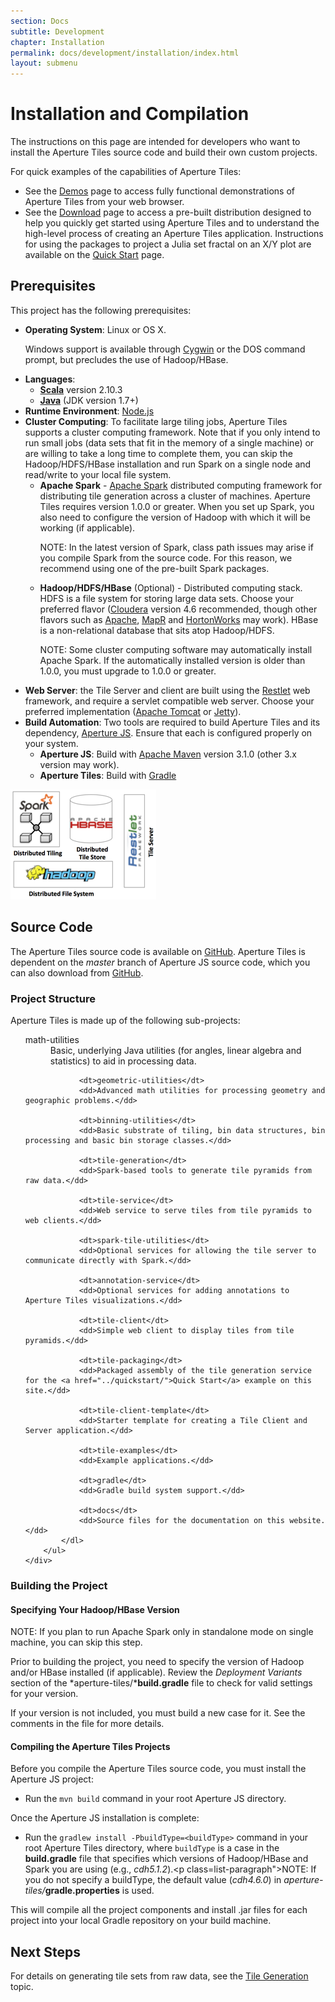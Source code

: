 ```yaml
---
section: Docs
subtitle: Development
chapter: Installation
permalink: docs/development/installation/index.html
layout: submenu
---
```


Installation and Compilation
============================

The instructions on this page are intended for developers who want to install the Aperture Tiles source code and build their own custom projects.

For quick examples of the capabilities of Aperture Tiles:

- See the [Demos](../../../demos/) page to access fully functional demonstrations of Aperture Tiles from your web browser.
- See the [Download](../../../download) page to access a pre-built distribution designed to help you quickly get started using Aperture Tiles and to understand the high-level process of creating an Aperture Tiles application. Instructions for using the packages to project a Julia set fractal on an X/Y plot are available on the [Quick Start](../quickstart) page. 

## <a name="prerequisites"></a> Prerequisites ##

This project has the following prerequisites:

- **Operating System**: Linux or OS X. <p class="list-paragraph">Windows support is available through [Cygwin](https://cygwin.com/) or the DOS command prompt, but precludes the use of Hadoop/HBase.</p>
- **Languages**:
	-   [**Scala**](http://www.scala-lang.org/) version 2.10.3
	-   [**Java**](http://www.java.com/) (JDK version 1.7+)
- **Runtime Environment**: [Node.js](http://nodejs.org/) 
- **Cluster Computing**: To facilitate large tiling jobs, Aperture Tiles supports a cluster computing framework. Note that if you only intend to run small jobs (data sets that fit in the memory of a single machine) or are willing to take a long time to complete them, you can skip the Hadoop/HDFS/HBase installation and run Spark on a single node and read/write to your local file system.
	-   **Apache Spark** - [Apache Spark](http://spark.incubator.apache.org/) distributed computing framework for distributing tile generation across a cluster of machines.  Aperture Tiles requires version 1.0.0 or greater. When you set up Spark, you also need to configure the version of Hadoop with which it will be working (if applicable). <p class="list-paragraph">NOTE: In the latest version of Spark, class path issues may arise if you compile Spark from the source code. For this reason, we recommend using one of the pre-built Spark packages.</p>
	-   **Hadoop/HDFS/HBase** (Optional) - Distributed computing stack.  HDFS is a file system for storing large data sets. Choose your preferred flavor  ([Cloudera](http://www.cloudera.com/content/cloudera/en/products/cdh.html) version 4.6 recommended, though other flavors such as [Apache](http://hadoop.apache.org/docs/r1.2.1/index.html), [MapR](http://www.mapr.com/products/apache-hadoop) and [HortonWorks](http://hortonworks.com/) may work). HBase is a non-relational database that sits atop Hadoop/HDFS.<p class="list-paragraph">NOTE: Some cluster computing software may automatically install Apache Spark. If the automatically installed version is older than 1.0.0, you must upgrade to 1.0.0 or greater.</p>
-  **Web Server**: the Tile Server and client are built using the [Restlet](http://restlet.org/) web framework, and require a servlet compatible web server. Choose your preferred implementation ([Apache Tomcat](http://tomcat.apache.org/) or [Jetty](http://www.eclipse.org/jetty/)).
-   **Build Automation**: Two tools are required to build Aperture Tiles and its dependency, [Aperture JS](http://aperturejs.com). Ensure that each is configured properly on your system. 
	- **Aperture JS**: Build with [Apache Maven](http://maven.apache.org/) version 3.1.0 (other 3.x version may work).
	- **Aperture Tiles**: Build with [Gradle](http://www.gradle.org/)

<img src="../../../img/architecture.png" class="screenshot" alt="Aperture Tiles Architecture Diagram"/>

## <a name="source-code"></a> Source Code ##

The Aperture Tiles source code is available on [GitHub](https://github.com/oculusinfo/aperture-tiles/tree/master). Aperture Tiles is dependent on the *master* branch of Aperture JS source code, which you can also download from [GitHub](https://github.com/oculusinfo/aperturejs/tree/master).

### <a name="project-structure"></a> Project Structure ###

Aperture Tiles is made up of the following sub-projects:

<div class="details props">
	<div class="innerProps">
		<ul class="methodDetail" id="MethodDetail">
			<dl class="detailList params">
				<dt>math-utilities</dt>
				<dd>Basic, underlying Java utilities (for angles, linear algebra and statistics) to aid in processing data.</dd>
				
				<dt>geometric-utilities</dt>
				<dd>Advanced math utilities for processing geometry and geographic problems.</dd>
				
				<dt>binning-utilities</dt>
				<dd>Basic substrate of tiling, bin data structures, bin processing and basic bin storage classes.</dd>
				
				<dt>tile-generation</dt>
				<dd>Spark-based tools to generate tile pyramids from raw data.</dd>
				
				<dt>tile-service</dt>
				<dd>Web service to serve tiles from tile pyramids to web clients.</dd>
				
				<dt>spark-tile-utilities</dt>
				<dd>Optional services for allowing the tile server to communicate directly with Spark.</dd>
				
				<dt>annotation-service</dt>
				<dd>Optional services for adding annotations to Aperture Tiles visualizations.</dd>
				
				<dt>tile-client</dt>
				<dd>Simple web client to display tiles from tile pyramids.</dd>
				
				<dt>tile-packaging</dt>
				<dd>Packaged assembly of the tile generation service for the <a href="../quickstart/">Quick Start</a> example on this site.</dd>
				
				<dt>tile-client-template</dt>
				<dd>Starter template for creating a Tile Client and Server application.</dd>
				
				<dt>tile-examples</dt>
				<dd>Example applications.</dd>
				
				<dt>gradle</dt>
				<dd>Gradle build system support.</dd>
				
				<dt>docs</dt>
				<dd>Source files for the documentation on this website.</dd>
			</dl>
		</ul>
	</div>
</div>
 
### <a name="building-project"></a> Building the Project ###

#### <a name="hbase-version"></a> Specifying Your Hadoop/HBase Version ####

NOTE: If you plan to run Apache Spark only in standalone mode on single machine, you can skip this step.

Prior to building the project, you need to specify the version of Hadoop and/or HBase installed (if applicable). Review the *Deployment Variants* section of the *aperture-tiles/***build.gradle** file to check for valid settings for your version.

If your version is not included, you must build a new case for it. See the comments in the file for more details.

#### <a name="compiling"></a> Compiling the Aperture Tiles Projects ####

Before you compile the Aperture Tiles source code, you must install the Aperture JS project:

- Run the `mvn build` command in your root Aperture JS directory.

Once the Aperture JS installation is complete:

- Run the `gradlew install -PbuildType=<buildType>` command in your root Aperture Tiles directory, where `buildType` is a case in the **build.gradle** file that specifies which versions of Hadoop/HBase and Spark you are using (e.g., *cdh5.1.2*).<p class=list-paragraph">NOTE: If you do not specify a buildType, the default value (<em>cdh4.6.0</em>) in <em>aperture-tiles/</em><strong>gradle.properties</strong> is used.</p>

This will compile all the project components and install .jar files for each project into your local Gradle repository on your build machine.

## <a name="next-steps"></a> Next Steps ##

For details on generating tile sets from raw data, see the [Tile Generation](../generation) topic.